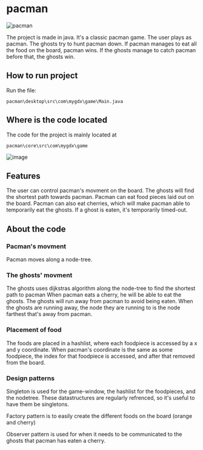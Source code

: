 # pacman

![pacman](https://github.com/Vemund1999/pacman/assets/88531005/c66335ee-d5ca-4426-aefc-9165208a0804)


The project is made in java.
It's a classic pacman game.
The user plays as pacman.
The ghosts try to hunt pacman down.
If pacman manages to eat all the food on the board, pacman wins.
If the ghosts manage to catch pacman before that, the ghosts win.


## How to run project
Run the file:
```
pacman\desktop\src\com\mygdx\game\Main.java
```
## Where is the code located
The code for the project is mainly located at
```
pacman\core\src\com\mygdx\game
```
![image](https://github.com/Vemund1999/pacman/assets/88531005/22c8e3ad-f15d-447b-876f-f1e233e47d33)


## Features
The user can control pacman's movment on the board.
The ghosts will find the shortest path towards pacman.
Pacman can eat food pieces laid out on the board.
Pacman can also eat cherries, which will make pacman able to temporarily eat the ghosts.
If a ghost is eaten, it's temporarily timed-out.

## About the code
### Pacman's movment
Pacman moves along a node-tree.

### The ghosts' movment
The ghosts uses dijkstras algorithm along the node-tree to find the shortest path to pacman
When pacman eats a cherry, he will be able to eat the ghosts. The ghosts will run away from pacman to avoid being eaten.
When the ghosts are running away, the node they are running to is the node farthest that's away from pacman.

### Placement of food
The foods are placed in a hashlist, where each foodpiece is accessed by a x and y coordinate.
When pacman's coordinate is the same as some foodpiece, the index for that foodpiece is accessed, and after that removed from the board.

### Design patterns
Singleton is used for the game-window, the hashlist for the foodpieces, and the nodetree.
These datastructures are regularly refrenced, so it's useful to have them be singletons.

Factory pattern is to easily create the different foods on the board (orange and cherry)

Observer pattern is used for when it needs to be communicated to the ghosts that pacman has eaten a cherry.








